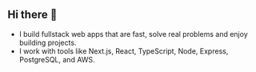 ## Hi there 👋

- I build fullstack web apps that are fast, solve real problems and enjoy building projects.
- I work with tools like Next.js, React, TypeScript, Node, Express, PostgreSQL, and AWS.


<!--
**Pradyumnahegde/Pradyumnahegde** is a ✨ _special_ ✨ repository because its `README.md` (this file) appears on your GitHub profile.

Here are some ideas to get you started:

- 🔭 I’m currently working on ...
- 🌱 I’m currently learning ...
- 👯 I’m looking to collaborate on ...
- 🤔 I’m looking for help with ...
- 💬 Ask me about ...
- 📫 How to reach me: ...
- 😄 Pronouns: ...
- ⚡ Fun fact: ...
-->
